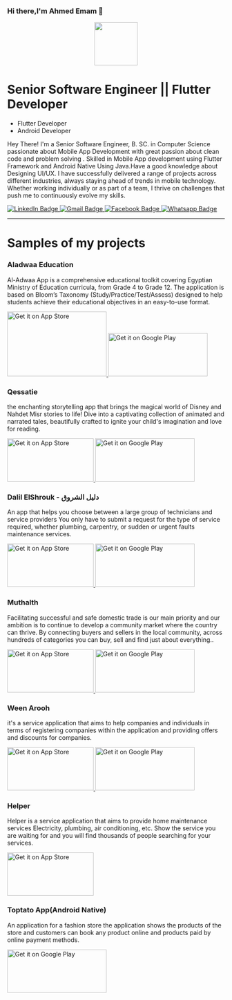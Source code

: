 ### Hi there,I'm Ahmed Emam 👋
<div id="header" align="center">
  <img src="https://media.giphy.com/media/xBTSwCTFkgfcdTjHMz/giphy.gif" width="100"/>
</div>

<h1>Senior Software Engineer || Flutter Developer
</h1>
<ul>
   <li>Flutter Developer</li>
  <li>Android Developer</li>

  
</ul>
<p>Hey There! I'm a Senior Software Engineer, B. SC. in Computer Science passionate about Mobile App Development with great passion about clean code and problem solving . Skilled in Mobile App development using Flutter Framework and Android Native Using Java.Have a good knowledge about Designing UI/UX.  I have successfully delivered a range of projects across different industries, always staying ahead of trends in mobile technology. Whether working individually or as part of a team, I thrive on challenges that push me to continuously evolve my skills.
</p>
<div id="badges">
  <a href="https://www.linkedin.com/in/ahmed-emam-969b44176/">
    <img src="https://img.shields.io/badge/LinkedIn-blue?style=for-the-badge&logo=linkedin&logoColor=white" alt="LinkedIn Badge"/>
  </a>
  <a href="https://mail.google.com/mail/?view=cm&source=mailto&to=a.emam3920@gmail.com">
    <img src="https://img.shields.io/badge/Gmail-red?style=for-the-badge&logo=gmail&logoColor=white" alt="Gmail Badge"/>
  </a>
  <a href="https://www.facebook.com/black.hourse.35/">
    <img src="https://img.shields.io/badge/Facebook-blue?style=for-the-badge&logo=facebook&logoColor=white" alt="Facebook Badge"/>
  </a>
    <a href="https://wa.me/+201112807193">
    <img src="https://img.shields.io/badge/Whatsapp-dark green?style=for-the-badge&logo=whatsapp&logoColor=white" alt="Whatsapp Badge"/>
  </a>
</div>
<hr>

<h1>Samples of my projects
</h1>

<h3>Aladwaa Education
</h3>
<p>Al-Adwaa App is a comprehensive educational toolkit covering Egyptian Ministry of Education curricula, from Grade
4 to Grade 12.
The application is based on Bloom’s Taxonomy (Study/Practice/Test/Assess) designed to help students achieve their
educational objectives in an easy-to-use format.
</p>
<div id="stores">
 <a href="https://apps.apple.com/eg/app/aladwaa-education/id1540942437">
    <img 
      class="apple"
       width="230" height="150"
   src="https://encrypted-tbn0.gstatic.com/images?q=tbn:ANd9GcQ3PHgC6IQOgvyIZdq-DS3jr8VprWjzm7zxnw&s" 
         width="200" height="100"
      alt="Get it on App Store">
  </a>
 <a href='https://play.google.com/store/apps/details?id=com.nahdetmisr.adwaa&hl=en&gl=US'>
    <img 
      class="android" 
      alt='Get it on Google Play' 
            width="230" height="100"
      src='https://play.google.com/intl/en_us/badges/images/generic/en_badge_web_generic.png' />
  </a>

</div>

<h3>Qessatie
</h3>
<p>the enchanting storytelling app that brings the magical world of Disney and Nahdet Misr stories to life! Dive into a
captivating collection of animated and narrated tales, beautifully crafted to ignite your child's imagination and love for
reading.

</p>
<div id="stores">
 <a href="https://apps.apple.com/eg/app/qessatie/id1574335162">
    <img 
      class="apple"
   src="https://tools.applemediaservices.com/api/badges/download-on-the-app-store/black/en-us?size=250x83&amp;releaseDate=1276560000&h=7e7b68fad19738b5649a1bfb78ff46e9" 
         width="200" height="100"
      alt="Get it on App Store">
  </a>
 <a href='https://play.google.com/store/apps/details?id=com.nahdetmisr.kidsapp&hl=en&gl=US'>
    <img 
      class="android" 
      alt='Get it on Google Play' 
            width="230" height="100"
      src='https://play.google.com/intl/en_us/badges/images/generic/en_badge_web_generic.png' />
  </a>

</div>
<h3>Dalil ElShrouk - دليل الشروق
</h3>
<p>An app that helps you choose between a large group of technicians and service providers You only have to submit a
request for the type of service required, whether plumbing, carpentry, or sudden or urgent faults
maintenance services.
</p>
<div id="stores">
 <a href="https://apps.apple.com/us/app/dalil-el-shrouk-%D8%AF%D9%84%D9%8A%D9%84-%20%D8%A7%D9%84%D8%B4%D8%B1%D9%88%D9%82/id1540026216">
    <img 
      class="apple"
   src="https://tools.applemediaservices.com/api/badges/download-on-the-app-store/black/en-us?size=250x83&amp;releaseDate=1276560000&h=7e7b68fad19738b5649a1bfb78ff46e9" 
         width="200" height="100"
      alt="Get it on App Store">
  </a>
 <a href='https://play.google.com/store/apps/details?id=io.dalil'>
    <img 
      class="android" 
      alt='Get it on Google Play' 
            width="230" height="100"
      src='https://play.google.com/intl/en_us/badges/images/generic/en_badge_web_generic.png' />
  </a>

</div>

<h3>Muthalth
</h3>
<p>Facilitating successful and safe domestic trade is our main priority and our ambition is to continue to develop a community market where the country can thrive.
By connecting buyers and sellers in the local community, across hundreds of categories you can buy, sell and find just about everything..
</p>
<div id="stores">
 <a href="https://apps.apple.com/us/app/%D9%85%D8%AB%D9%84%D8%AB/id1550110291">
    <img 
      class="apple"
   src="https://tools.applemediaservices.com/api/badges/download-on-the-app-store/black/en-us?size=250x83&amp;releaseDate=1276560000&h=7e7b68fad19738b5649a1bfb78ff46e9" 
         width="200" height="100"
      alt="Get it on App Store">
  </a>
 <a href='https://play.google.com/store/apps/details?id=com.raitotec.gumtree'>
    <img 
      class="android" 
      alt='Get it on Google Play' 
            width="230" height="100"
      src='https://play.google.com/intl/en_us/badges/images/generic/en_badge_web_generic.png' />
  </a>

</div>
<h3>Ween Arooh
</h3>
<p>it's a service application that aims to help companies and individuals in terms of registering companies within the
application and providing offers and discounts for companies.
</p>
<div id="stores">
 <a href="https://apps.apple.com/us/app/%D9%88%D9%8A%D9%86-%D8%A7%D8%B1%D9%88%D8%AD/id1562572350">
    <img 
      class="apple"
   src="https://tools.applemediaservices.com/api/badges/download-on-the-app-store/black/en-us?size=250x83&amp;releaseDate=1276560000&h=7e7b68fad19738b5649a1bfb78ff46e9" 
         width="200" height="100"
      alt="Get it on App Store">
  </a>
 <a href='https://play.google.com/store/apps/details?id=com.raito.ween_arooh'>
    <img 
      class="android" 
      alt='Get it on Google Play' 
            width="230" height="100"
      src='https://play.google.com/intl/en_us/badges/images/generic/en_badge_web_generic.png' />
  </a>

</div>
<h3>Helper
</h3>
<p>Helper is a service application that aims to provide home maintenance services Electricity, plumbing, air
conditioning, etc. Show the service you are waiting for and you will find thousands of people searching for your
services.
</p>
<div id="stores">
 <a href="https://apps.apple.com/us/app/helper-%D9%87%D9%8A%D9%84%D8%A8%D8%B1/id1549451685">
    <img 
      class="apple"
   src="https://tools.applemediaservices.com/api/badges/download-on-the-app-store/black/en-us?size=250x83&amp;releaseDate=1276560000&h=7e7b68fad19738b5649a1bfb78ff46e9" 
         width="200" height="100"
      alt="Get it on App Store">
  </a>


</div>

<h3>Toptato App(Android Native)
</h3>
<p>An application for a fashion store the application shows the products of the store and customers can book any
product online and products paid by online payment methods.
</p>
<div id="stores">

 <a href='https://play.google.com/store/apps/details?id=com.sharqtech.toptato'>
    <img 
      class="android" 
      alt='Get it on Google Play' 
            width="230" height="100"
      src='https://play.google.com/intl/en_us/badges/images/generic/en_badge_web_generic.png' />
  </a>

</div>
